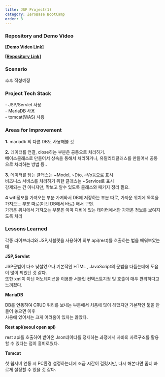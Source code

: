 ```yaml
---
title: JSP Project(1)
category: ZeroBase BootCamp
order: 3
---
```

### Repository and Demo Video

[**[Demo Video Link]**](https://vimeo.com/823358509?share=copy)

[**[Repository Link]**](https://github.com/HyunsooZo/zerobase-Mission1)

### Scenario

추후 작성예정

### Project Tech Stack

<div class="content-box">
- JSP/Servlet 사용<br>
- MariaDB 사용<br>
- tomcat(WAS) 사용<br>
</div>

### Areas for Improvement   

**1.** 
mariadb 외 다른 DB도 사용해볼 것 <br>

**2.** 데이터를 연결, close하는 부분은 공통으로 처리하기.<br>
베이스클래스로 만들어서 상속을 통해서 처리하거나, 유틸리티클래스를 만들어서 공통으로 처리하는 방법 등..
<br>

**3.** 
데이터를 담는 클래스는 ~Model, ~Dto, ~Vo등으로 표시 <br>
비즈니스 서비스를 처리하기 위한 클래스는 ~Service로 표시<br>
강제되는 건 아니지만, 딱보고 알수 있도록 클래스와 패키지 정리 필요.
<br>

**4** wifi정보를 가져오는 부분 가져와서 DB에 저장하는 부분 따로, 가까운 위치에 목록을 가져오는 부분 따로(이건 DB에서 바로) 해서 구현.<br> 
 가까운 위치에서 가져오는 부분은 이미 디비에 있는 데이터에서만 가까운 정보를 보여지도록 처리
 <br>


### Lessons Learned

각종 라이브러리와 JSP,서블릿을 사용하여 외부 api(rest)를 호출하는 법을 배워보았는데 <br>

**JSP,Servlet**
<div class="content-box">
JSP문법이 다소 낯설었으나 기본적인 HTML , JavaScript의 문법을 다듬는데에 도움이 많이 되었던 것 같다. <br>
또한 xml이 아닌 어노테이션을 이용한 서블릿 컨텍스트지정 및 호출이 매우 편리하다고 느껴졌다. 
</div>

**MariaDB**
<div class="content-box">
DB를 연동하여 CRUD 쿼리를 보내는 부분에서 처음에 많이 헤맸지만 기본적인 툴을 만들어 놓으면 이후<br> 
사용에 있어서는 크게 어려움이 있지는 않았다. <br>
</div>

**Rest api(seoul open api)**
<div class="content-box">
rest api를 호출하여 받아온 Json데이터를 정제하는 과정에서 자바의 자료구조를 활용할 수 있다는 점이 흥미로웠다.<br> 
</div>

**Tomcat**
<div class="content-box">
첫 웹서버 연동 시 PC환경 설정하는데에 조금 시간이 걸렸지만, 다시 해본다면 좀더 빠르게 설정할 수 있을 것 같다. 
</div>
